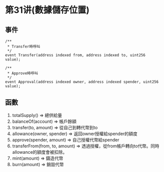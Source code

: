 # 第31讲(數據儲存位置)

## 事件
```
/**
 * Transfer時呼叫
 */
event Transfer(address indexed from, address indexed to, uint256 value);

/**
 * Approve時呼叫
 */
event Approval(address indexed owner, address indexed spender, uint256 value);
```

## 函數
1. totalSupply() => 總供給量
2. balanceOf(account) => 帳戶餘額
3. transfer(to, amount) => 從自己到轉代幣到to
4. allowance(owner, spender) => 返回owner授權給spender的額度
5. approve(spender, amount) => 自己授權代幣給spender
6. transferFrom(from, to, amount) => 透過授權，從from帳戶轉向to代幣。同時allowance的額度會被扣除。
7. mint(amount) => 鑄造代幣
8. burn(amount) => 銷毀代幣
